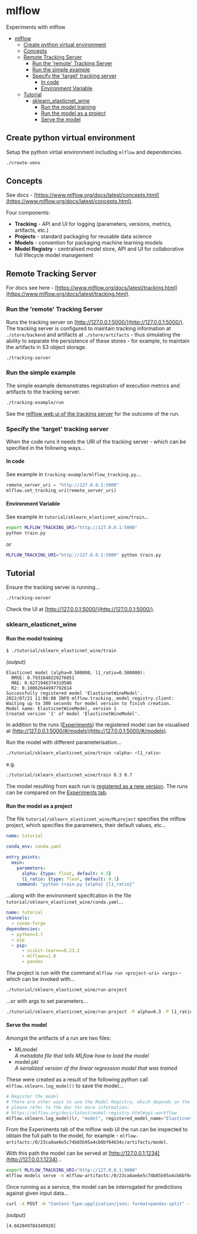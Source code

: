 # mlflow

Experiments with mlflow

- [mlflow](#mlflow)
  - [Create python virtual environment](#create-python-virtual-environment)
  - [Concepts](#concepts)
  - [Remote Tracking Server](#remote-tracking-server)
    - [Run the 'remote' Tracking Server](#run-the-remote-tracking-server)
    - [Run the simple example](#run-the-simple-example)
    - [Specify the 'target' tracking server](#specify-the-target-tracking-server)
      - [In code](#in-code)
      - [Environment Variable](#environment-variable)
  - [Tutorial](#tutorial)
    - [sklearn_elasticnet_wine](#sklearn_elasticnet_wine)
      - [Run the model training](#run-the-model-training)
      - [Run the model as a project](#run-the-model-as-a-project)
      - [Serve the model](#serve-the-model)

## Create python virtual environment

Setup the python virtial environment including `mlflow` and dependencies.

```bash
./create-venv
```

## Concepts

See docs - [https://www.mlflow.org/docs/latest/concepts.html](https://www.mlflow.org/docs/latest/concepts.html).

Four components:
* **Tracking** - API and UI for logging (parameters, versions, metrics, artifacts, etc.)
* **Projects** - standard packaging for reusable data science
* **Models** - convention for packaging machine learning models
* **Model Registry** - centralised model store, API and UI for collaborative full lifecycle model management

## Remote Tracking Server

For docs see here - [https://www.mlflow.org/docs/latest/tracking.html](https://www.mlflow.org/docs/latest/tracking.html).

### Run the 'remote' Tracking Server

Runs the tracking server on [http://127.0.0.1:5000/](http://127.0.0.1:5000/). The tracking server is configured to maintain tracking information at `./store/backend` and artifacts at `./store/artifacts` - thus simulating the ability to separate the persistence of these stores - for example, to maintain the artifacts in S3 object storage.

```bash
./tracking-server
```

### Run the simple example

The simple example demonstrates registration of execution metrics and artifacts to the tracking server.

```bash
./tracking-example/run
```

See the [mlflow web ui of the tracking server](http://127.0.0.1:5000/#/experiments/0) for the outcome of the run.

### Specify the 'target' tracking server

When the code runs it needs the URI of the tracking server - which can be specified in the following ways...

#### In code

See example in `tracking-example/mlflow_tracking.py`...

```python
remote_server_uri = "http://127.0.0.1:5000"
mlflow.set_tracking_uri(remote_server_uri)
```

#### Environment Variable

See example in `tutorial/sklearn_elasticnet_wine/train`...

```bash
export MLFLOW_TRACKING_URI="http://127.0.0.1:5000"
python train.py
```

or

```bash
MLFLOW_TRACKING_URI="http://127.0.0.1:5000" python train.py
```

## Tutorial

Ensure the tracking server is running...

```bash
./tracking-server
```

Check the UI at [http://127.0.0.1:5000/](http://127.0.0.1:5000/).

### sklearn_elasticnet_wine

#### Run the model training

```bash
$ ./tutorial/sklearn_elasticnet_wine/train 
```

_(output)_
```
Elasticnet model (alpha=0.500000, l1_ratio=0.500000):
  RMSE: 0.7931640229276851
  MAE: 0.6271946374319586
  R2: 0.10862644997792614
Successfully registered model 'ElasticnetWineModel'.
2022/07/21 11:06:08 INFO mlflow.tracking._model_registry.client: Waiting up to 300 seconds for model version to finish creation.                     Model name: ElasticnetWineModel, version 1
Created version '1' of model 'ElasticnetWineModel'.
```

In addition to the runs ([Experiments](http://127.0.0.1:5000/#/experiments/0)) the registered model can be visualised at [http://127.0.0.1:5000/#/models](http://127.0.0.1:5000/#/models).

Run the model with different parameterisation...

```bash
./tutorial/sklearn_elasticnet_wine/train <alpha> <l1_ratio>
```

e.g.
```bash
./tutorial/sklearn_elasticnet_wine/train 0.3 0.7
```

The model resulting from each run is [registered as a new version](http://127.0.0.1:5000/#/models/ElasticnetWineModel). The runs can be compared on the [Experiments tab](http://127.0.0.1:5000/#/experiments/0).

#### Run the model as a project

The file `tutorial/sklearn_elasticnet_wine/MLproject` specifies the mlflow project, which specifies the parameters, their default values, etc...

```yaml
name: tutorial

conda_env: conda.yaml

entry_points:
  main:
    parameters:
      alpha: {type: float, default: 0.5}
      l1_ratio: {type: float, default: 0.1}
    command: "python train.py {alpha} {l1_ratio}"
```

...along with the environment specifcation in the file `tutorial/sklearn_elasticnet_wine/conda.yaml`...

```yaml
name: tutorial
channels:
  - conda-forge
dependencies:
  - python=3.7
  - pip
  - pip:
      - scikit-learn==0.23.2
      - mlflow>=1.0
      - pandas
```

The project is run with the command `mlflow run <project-uri> <args>` - which can be invoked with...

```bash
./tutorial/sklearn_elasticnet_wine/run-project
```

...or with args to set parameters...

```bash
./tutorial/sklearn_elasticnet_wine/run-project -P alpha=0.3 -P l1_ratio=0.7
```

#### Serve the model

Amongst the artifacts of a run are two files:
* MLmodel<br>
  _A metadata file that tells MLflow how to load the model_
* model.pkl<br>
  _A serialized version of the linear regression model that was trained_

These were created as a result of the following python call `mlflow.sklearn.log_model()` to save the model...

```python
# Register the model
# There are other ways to use the Model Registry, which depends on the use case,
# please refer to the doc for more information:
# https://mlflow.org/docs/latest/model-registry.html#api-workflow
mlflow.sklearn.log_model(lr, "model", registered_model_name="ElasticnetWineModel")
```

From the Experiments tab of the mlflow web UI the run can be inspected to obtain the full path to the model, for example - `mlflow-artifacts:/0/23ca8ae6e5c74b85b95a4cb6bf64634c/artifacts/model`.

With this path the model can be served at [http://127.0.0.1:1234](http://127.0.0.1:1234)...

```bash
export MLFLOW_TRACKING_URI="http://127.0.0.1:5000"
mlflow models serve -m mlflow-artifacts:/0/23ca8ae6e5c74b85b95a4cb6bf64634c/artifacts/model -p 1234
```

Once running as a service, the model can be interrogated for predictions against given input data...

```bash
curl -X POST -H "Content-Type:application/json; format=pandas-split" --data '{"columns":["alcohol", "chlorides", "citric acid", "density", "fixed acidity", "free sulfur dioxide", "pH", "residual sugar", "sulphates", "total sulfur dioxide", "volatile acidity"],"data":[[12.8, 0.029, 0.48, 0.98, 6.2, 29, 3.33, 1.2, 0.39, 75, 0.66]]}' http://127.0.0.1:1234/invocations
```

_(output)_
```
[4.662849784340928]
```
